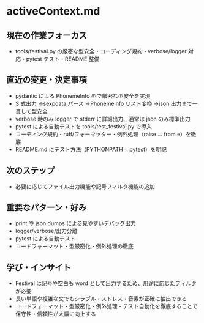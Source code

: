 # activeContext.md

## 現在の作業フォーカス

- tools/festival.py の厳密な型安全・コーディング規約・verbose/logger 対応・pytest テスト・README 整備

## 直近の変更・決定事項

- pydantic による PhonemeInfo 型で厳密な型安全を実現
- S 式出力 →sexpdata パース →PhonemeInfo リスト変換 →json 出力まで一貫して型安全
- verbose 時のみ logger で stderr に詳細出力、通常は json のみ標準出力
- pytest による自動テストを tools/test_festival.py で導入
- コーディング規約・ruff/フォーマッター・例外処理（raise ... from e）を徹底
- README.md にテスト方法（PYTHONPATH=. pytest）を明記

## 次のステップ

- 必要に応じてファイル出力機能や記号フィルタ機能の追加

## 重要なパターン・好み

- print や json.dumps による見やすいデバッグ出力
- logger/verbose/出力分離
- pytest による自動テスト
- コードフォーマット・型厳密化・例外処理の徹底

## 学び・インサイト

- Festival は記号や空白も word として出力するため、用途に応じたフィルタが必要
- 長い単語や複雑な文でもシラブル・ストレス・音素が正確に抽出できる
- コードフォーマット・型厳密化・例外処理・テスト自動化を徹底することで保守性・信頼性が大幅に向上する
